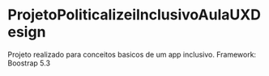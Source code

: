 # ProjetoPoliticalizeiInclusivoAulaUXDesign

Projeto realizado para conceitos basicos de um app inclusivo.
Framework: Boostrap 5.3
